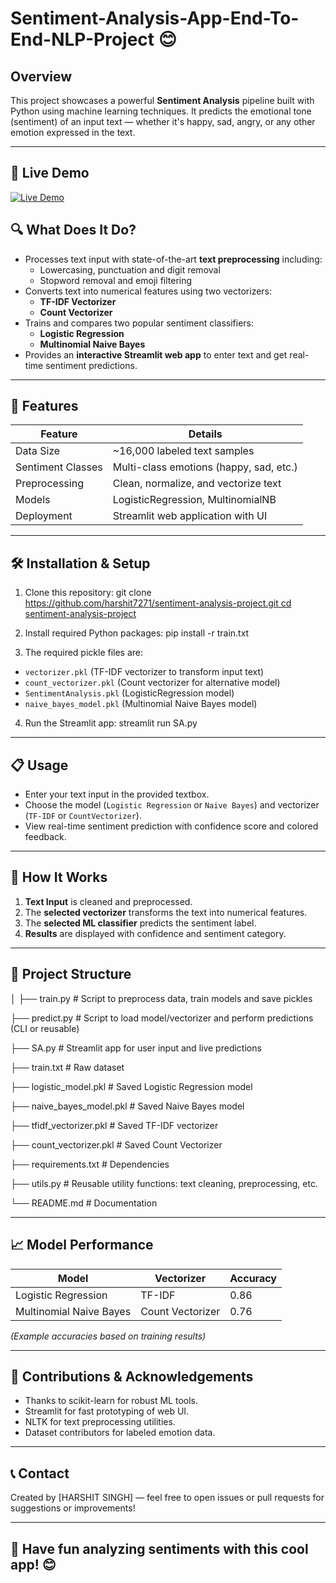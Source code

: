 # Sentiment-Analysis-App-End-To-End-NLP-Project 😊

## Overview
This project showcases a powerful **Sentiment Analysis** pipeline built with Python using machine learning techniques. It predicts the emotional tone (sentiment) of an input text — whether it's happy, sad, angry, or any other emotion expressed in the text.

---
## 🚀 Live Demo

<a href="https://ggkplbcecaqrhzfwsmr7aw.streamlit.app/" target="_blank">
  <img src="https://img.shields.io/badge/Live%20Demo-Open%20App-brightgreen?style=for-the-badge&logo=streamlit" alt="Live Demo"/>
</a>

## 🔍 What Does It Do?

- Processes text input with state-of-the-art **text preprocessing** including:
  - Lowercasing, punctuation and digit removal
  - Stopword removal and emoji filtering
- Converts text into numerical features using two vectorizers:
  - **TF-IDF Vectorizer**
  - **Count Vectorizer**
- Trains and compares two popular sentiment classifiers:
  - **Logistic Regression**
  - **Multinomial Naive Bayes**
- Provides an **interactive Streamlit web app** to enter text and get real-time sentiment predictions.

---

## 🚀 Features

| Feature                    | Details                                  |
|----------------------------|------------------------------------------|
| Data Size                  | ~16,000 labeled text samples             |
| Sentiment Classes          | Multi-class emotions (happy, sad, etc.) |
| Preprocessing              | Clean, normalize, and vectorize text     |
| Models                    | LogisticRegression, MultinomialNB         |
| Deployment                | Streamlit web application with UI        |

---

## 🛠 Installation & Setup

1. Clone this repository: git clone[ https://github.com/harshit7271/sentiment-analysis-project.git
cd sentiment-analysis-project](https://github.com/harshit7271/Sentiment-Analysis-App-End-To-End-NLP-Project)

2. Install required Python packages:   pip install -r train.txt
3. The required pickle files are:
- `vectorizer.pkl` (TF-IDF vectorizer to transform input text)
- `count_vectorizer.pkl` (Count vectorizer for alternative model)
- `SentimentAnalysis.pkl` (LogisticRegression model)
- `naive_bayes_model.pkl` (Multinomial Naive Bayes model)

4. Run the Streamlit app:  streamlit run SA.py

---

## 📋 Usage

- Enter your text input in the provided textbox.
- Choose the model (`Logistic Regression` or `Naive Bayes`) and vectorizer (`TF-IDF` or `CountVectorizer`).
- View real-time sentiment prediction with confidence score and colored feedback.

---

## 🎯 How It Works

1. **Text Input** is cleaned and preprocessed.
2. The **selected vectorizer** transforms the text into numerical features.
3. The **selected ML classifier** predicts the sentiment label.
4. **Results** are displayed with confidence and sentiment category.

---

## 📁 Project Structure
│
├── train.py                # Script to preprocess data, train models and save pickles


├── predict.py              # Script to load model/vectorizer and perform predictions (CLI or reusable)


├── SA.py                  # Streamlit app for user input and live predictions


├── train.txt               # Raw dataset


├── logistic_model.pkl      # Saved Logistic Regression model


├── naive_bayes_model.pkl   # Saved Naive Bayes model


├── tfidf_vectorizer.pkl    # Saved TF-IDF vectorizer


├── count_vectorizer.pkl    # Saved Count Vectorizer


├── requirements.txt        # Dependencies


├── utils.py                # Reusable utility functions: text cleaning, preprocessing, etc.


└── README.md               # Documentation



---

## 📈 Model Performance

| Model                | Vectorizer     | Accuracy  |
|----------------------|----------------|-----------|
| Logistic Regression   | TF-IDF         | 0.86       |
| Multinomial Naive Bayes | Count Vectorizer | 0.76    |

*(Example accuracies based on training results)*

---

## 🙌 Contributions & Acknowledgements

- Thanks to scikit-learn for robust ML tools.
- Streamlit for fast prototyping of web UI.
- NLTK for text preprocessing utilities.
- Dataset contributors for labeled emotion data.

---

## 📞 Contact

Created by [HARSHIT SINGH] — feel free to open issues or pull requests for suggestions or improvements!

---

## 🎉 Have fun analyzing sentiments with this cool app! 😊







